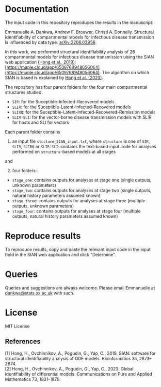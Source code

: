 # Documentation

The input code in this repository reproduces the results in the manuscript:

Emmanuelle A. Dankwa, Andrew F. Brouwer, Christl A. Donnelly. Structural identifiability of compartmental models for infectious disease transmission is influenced by data type. [arXiv:2206.03959](https://arxiv.org/abs/2206.03959).

In this work, we performed structural identifiability analysis of 26 compartmental models for infectious disease transmission uising the SIAN web application [(Hong et al., 2019)](#1): [https://maple.cloud/app/6509768948056064](https://maple.cloud/app/6509768948056064). The algorithm on which SIAN is based is explained by [Hong et al. (2020)](#2). 

The repository has four parent folders for the four main compartmental structures studied: 

* `SIR`: for the Suceptible-Infected-Recovered models
* `SLIR`: for the Suceptible-Latent-Infected-Recovered models
* `SLIRQ`: for the Suceptible-Latent-Infected-Recovered-Remission models
* `SLIR-SLI`: for the vector-borne disease transmission models with SLIR for hosts and SLI for vectors 

Each parent folder contains 

1)  an input file  `stucture_SIAN_input.txt`, where `structure` is one of `SIR`, `SLIR`, `SLIRQ` or `SLIR-SLI`: contains the text-based input code for analyses performed on `structure`-based models at all stages 

and 

2) four folders: 

* `stage_one`: contains outputs for analyses at stage one (single outputs, unknown parameters)
* `stage_two`: contains outputs for analyses at stage two (single outputs, natural history parameters assumed known)
* `stage_three`: contains outputs for analyses at stage three (multiple outputs, unknown parameters)
* `stage_four`: contains outputs for analyses at stage four (multiple outputs, natural history parameters assumed known)

# Reproduce results

To reproduce results, copy and paste the relevant input code in the input field in the SIAN web application and click "Determine".


# Queries

Queries and suggestions are always welcome. Please email Emmanuelle at dankwa@stats.ox.ac.uk with such. 

# License

MIT License


## References
<a id="1">[1]</a> 
Hong, H., Ovchinnikov, A., Pogudin, G., Yap, C., 2019. SIAN: software for structural identifiability analysis of ODE models. Bioinformatics 35, 2873–2874. \
<a id="2">[2]</a>
Hong, H., Ovchinnikov, A., Pogudin, G., Yap, C., 2020. Global identifiability of differential models. Communications on Pure and Applied Mathematics 73, 1831–1879.

